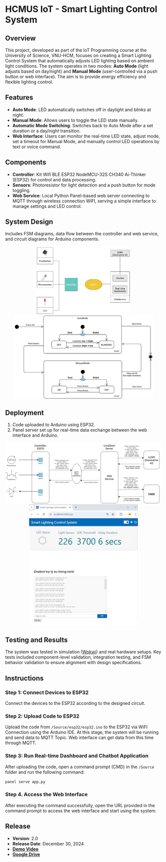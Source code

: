 # HCMUS IoT - Smart Lighting Control System

## Overview
This project, developed as part of the IoT Programming course at the University of Science, VNU-HCM, focuses on creating a Smart Lighting Control System that automatically adjusts LED lighting based on ambient light conditions. The system operates in two modes: **Auto Mode** (light adjusts based on day/night) and **Manual Mode** (user-controlled via a push button or web interface). The aim is to provide energy efficiency and flexible lighting control.

## Features
- **Auto Mode**: LED automatically switches off in daylight and blinks at night.
- **Manual Mode**: Allows users to toggle the LED state manually.
- **Automatic Mode Switching**: Switches back to Auto Mode after a set duration or a day/night transition.
- **Web Interface**: Users can monitor the real-time LED state, adjust mode, set a timeout for Manual Mode, and manually control LED operations by text or voice command.

## Components
- **Controller**: Kit Wifi BLE ESP32 NodeMCU-32S CH340 Ai-Thinker (ESP32) for control and data processing.
- **Sensors**: Photoresistor for light detection and a push button for mode toggling.
- **Web Service**: Local Python Panel-based web server connecting to MQTT through wireless connection WiFI, serving a simple interface to manage settings and LED control.

## System Design
Includes FSM diagrams, data flow between the controller and web service, and circuit diagrams for Arduino components.
<div align="center">
<img src="Report - LaTeX source/img/SystemDesign.jpg" alt="Smart Lighting System Diagram" width="300"/>
<img src="Report - LaTeX source/img/FSM-2.jpg" alt="FSM Diagram" width="450"/>
</div>

## Deployment
1. Code uploaded to Arduino using ESP32.
2. Panel server set up for real-time data exchange between the web interface and Arduino.
<div align="center">
<img src="Report - LaTeX source/img/Data.jpg" alt="Data Communication Diagram" width="750"/>
</div>

<div align="center">
<img src="Report - LaTeX source/img/UI.jpg" alt="UI.jpg" width="350"/>
</div>

## Testing and Results
The system was tested in simulation ([Wokwi](https://wokwi.com/projects/418228728977255425)) and real hardware setups. Key tests included component-level validation, integration testing, and FSM behavior validation to ensure alignment with design specifications.

## Instructions

### Step 1: Connect Devices to ESP32
Connect the devices to the ESP32 according to the designed circuit.

### Step 2: Upload Code to ESP32
Upload the code from `/Source/esp32/esp32.ino` to the ESP32 via WiFI Connection using the Arduino IDE. At this stage, the system will be running and send data to MQTT Topic. Web interface can get data from this time through MQTT.

### Step 3: Run Real-time Dashboard and Chatbot Application
After uploading the code, open a command prompt (CMD) in the `/Source` folder and run the following command:

```bash
panel serve app.py
```
### Step 4. Access the Web Interface
After executing the command successfully, open the URL provided in the command prompt to access the web interface and start using the system.


## Release
- **Version**: 2.0
- **Release Date**: December 30, 2024
- [**Demo Video**](https://www.youtube.com/watch?v=8Jh9oFRTNO0&list=PL49PFd0rcrSMamwSboGjRe7nyyKdWxkfa&index=1&ab_channel=T%C3%A2mTr%E1%BA%A7nHi%E1%BA%BFu)
- [**Google Drive**](https://drive.google.com/drive/u/2/folders/1Dzda6UcX8GyJiqW1w3eEMZk_fvy09f99)
